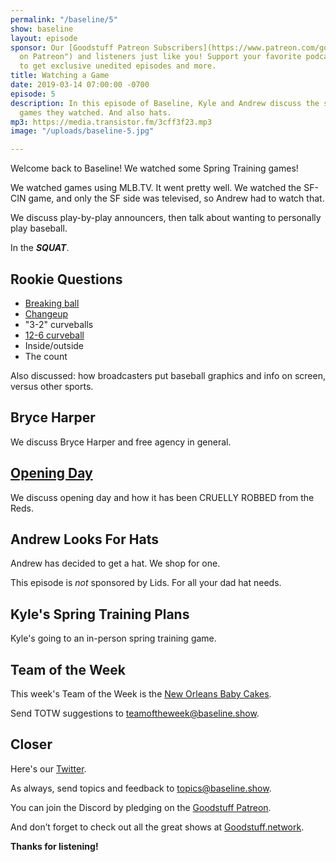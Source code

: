 ```yaml
---
permalink: "/baseline/5"
show: baseline
layout: episode
sponsor: Our [Goodstuff Patreon Subscribers](https://www.patreon.com/goodstuff "Goodstuff
  on Patreon") and listeners just like you! Support your favorite podcasts directly
  to get exclusive unedited episodes and more.
title: Watching a Game
date: 2019-03-14 07:00:00 -0700
episode: 5
description: In this episode of Baseline, Kyle and Andrew discuss the spring training
  games they watched. And also hats.
mp3: https://media.transistor.fm/3cff3f23.mp3
image: "/uploads/baseline-5.jpg"

---
```

Welcome back to Baseline! We watched some Spring Training games!

We watched games using MLB.TV. It went pretty well. We watched the SF-CIN game, and only the SF side was televised, so Andrew had to watch that.

We discuss play-by-play announcers, then talk about wanting to personally play baseball.

In the **_SQUAT_**.

## Rookie Questions

* [Breaking ball](https://en.wikipedia.org/wiki/Breaking_ball)
* [Changeup](https://en.wikipedia.org/wiki/Changeup)
* "3-2" curveballs
* [12-6 curveball](https://en.wikipedia.org/wiki/12–6_curveball)
* Inside/outside
* The count

Also discussed: how broadcasters put baseball graphics and info on screen, versus other sports.

## Bryce Harper

We discuss Bryce Harper and free agency in general.

## [Opening Day](https://en.wikipedia.org/wiki/Opening_Day)

We discuss opening day and how it has been CRUELLY ROBBED from the Reds.

## Andrew Looks For Hats

Andrew has decided to get a hat. We shop for one.

This episode is _not_ sponsored by Lids. For all your dad hat needs.

## Kyle's Spring Training Plans

Kyle's going to an in-person spring training game.

## Team of the Week

This week's Team of the Week is the [New Orleans Baby Cakes](https://en.wikipedia.org/wiki/New_Orleans_Baby_Cakes).

Send TOTW suggestions to [teamoftheweek@baseline.show](mailto:teamoftheweek@baseline.show).

## Closer

Here's our [Twitter](https://twitter.com/baseline_show).

As always, send topics and feedback to [topics@baseline.show](mailto:topics@baseline.show).

You can join the Discord by pledging on the [Goodstuff Patreon](https://www.patreon.com/goodstuff).

And don’t forget to check out all the great shows at [Goodstuff.network](http://goodstuff.network/).

**Thanks for listening!**